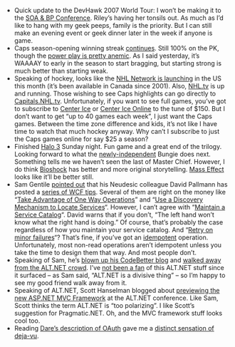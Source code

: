 -   Quick update to the DevHawk 2007 World Tour: I won’t be making it to
    the [SOA & BP Conference](http://www.mssoaandbpconference.com/).
    Riley’s having her tonsils out. As much as I’d like to hang with my
    geek peeps, family is the priority. But I can still make an evening
    event or geek dinner later in the week if anyone is game.
-   Caps season-opening winning streak
    [continues](http://www.nhl.com/scores/htmlreports/20072008/GS020036.HTM).
    Still 100% on the PK, though the [power play is pretty
    anemic](http://japersrink.blogspot.com/2007/10/early-power-outage-no-cause-for.html).
    As I said yesterday, it’s WAAAAY to early in the season to start
    bragging, but starting strong is much better than starting weak.
-   Speaking of hockey, looks like the [NHL Network is
    launching](http://www.variety.com/article/VR1117973647.html?categoryid=14&cs=1&nid=2562)
    in the US this month (it’s been available in Canada since 2001).
    Also, [NHL.tv](http://www.nhl.tv/) is up and running. Those wishing
    to see Caps highlights can go directly to
    [Capitals.NHL.tv](http://Capitals.NHL.tv). Unfortunately, if you
    want to see full games, you’ve got to subscribe to [Center
    Ice](http://www.indemand.com/sports/nhl/) or [Center Ice
    Online](http://www.nhl.com/nhlhq/centerice_online.html) to the tune
    of \$150. But I don’t want to get “up to 40 games each week”, I just
    want the Caps games. Between the time zone difference and kids, it’s
    not like I have time to watch that much hockey anyway. Why can’t I
    subscribe to just the Caps games online for say \$25 a season?
-   Finished [Halo 3](http://www.xbox.com/games/halo3) Sunday night. Fun
    game and a great end of the trilogy. Looking forward to what the
    [newly-independent](http://www.bungie.net/News/content.aspx?type=news&cid=12835)
    Bungie does next. Something tells me we haven’t seen the last of
    Master Chief. However, I do think
    [Bioshock](http://www.xbox.com/games/bioshock) has better and more
    original storytelling. [Mass
    Effect](http://www.xbox.com/games/masseffect/) looks like it’ll be
    better still.
-   Sam Gentile [pointed
    out](http://samgentile.com/blogs/samgentile/archive/2007/09/26/wcf-soa-tips-from-neudesic-dave-pallmann.aspx)
    that his Neudesic colleague David Pallmann has posted a [series of
    WCF
    tips](http://davidpallmann.spaces.live.com/?_c11_BlogPart_BlogPart=blogview&_c=BlogPart&partqs=cat%3dWCF).
    Several of them are right on the money like “[Take Advantage of One
    Way
    Operations](http://davidpallmann.spaces.live.com/blog/cns!E95EF9DC3FDB978E!257.entry)”
    and “[Use a Discovery Mechanism to Locate
    Services](http://davidpallmann.spaces.live.com/blog/cns!E95EF9DC3FDB978E!261.entry)“.
    However, I can’t agree with “[Maintain a Service
    Catalog](http://davidpallmann.spaces.live.com/blog/cns!E95EF9DC3FDB978E!257.entry)“.
    David warns that if you don’t, “The left hand won’t know what the
    right hand is doing.” Of course, that’s probably the case regardless
    of how you maintain your service catalog. And “[Retry on minor
    failures](http://davidpallmann.spaces.live.com/blog/cns!E95EF9DC3FDB978E!263.entry)“?
    That’s fine, if you’ve got an
    [idempotent](http://dictionary.reference.com/browse/idempotent)
    operation. Unfortunately, most non-read operations aren’t idempotent
    unless you take the time to design them that way. And most people
    don’t.
-   Speaking of Sam, he’s [blown up his CodeBetter
    blog](http://samgentile.com/blogs/samgentile/archive/2007/10/06/goodbye-codebetter-and-alt-net.aspx)
    and [walked away from the ALT.NET
    crowd](http://samgentile.com/blogs/samgentile/archive/2007/10/07/codebetter-and-alt-net-the-short-version.aspx).
    I’ve [not been a
    fan](http://devhawk.net/2007/06/13/morning-coffee-89/) of this
    ALT.NET stuff since it surfaced – as Sam said, “ALT.NET is a
    divisive thing” – so I’m happy to see my good friend walk away from
    it.
-   Speaking of ALT.NET, Scott Hanselman blogged about [previewing the
    new ASP.NET MVC
    Framework](http://www.hanselman.com/blog/ScottGuMVCPresentationAndScottHaScreencastFromALTNETConference.aspx)
    at the ALT.NET conference. Like Sam, Scott thinks the term ALT.NET
    is “too polarizing”. I like Scott’s suggestion for Pragmatic.NET.
    Oh, and the MVC framework stuff looks cool too.
-   Reading [Dare’s description of
    OAuth](http://www.25hoursaday.com/weblog/2007/10/06/OAuth10IsHereDelegatedAuthorityComesToMashups.aspx)
    gave me a [distinct sensation of
    deja-vu](http://www.amazon.com/Microsoft-NET-My-Services-Specification/dp/073561556X).

